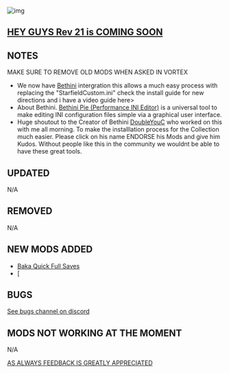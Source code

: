 ![img](https://s11.gifyu.com/images/SgCoI.png)

## [HEY GUYS Rev 21 is COMING SOON](https://)

## NOTES

MAKE SURE TO REMOVE OLD MODS WHEN ASKED IN VORTEX

- We now have [Bethini](https://www.nexusmods.com/site/mods/631?tab=description) intergration this allows a much easy process with replacing the "StarfieldCustom.ini" check the install guide for new directions and i have a video guide here>
- About Bethini. [Bethini Pie (Performance INI Editor)](https://www.nexusmods.com/site/mods/631?tab=description) is a universal tool to make editing INI configuration files simple via a graphical user interface.
- Huge shoutout to the Creator of Bethini [DoubleYouC](https://www.nexusmods.com/site/users/5045901) who worked on this with me all morning. To make the installlation process for the Collection much easier. Please click on his name ENDORSE his Mods and give him Kudos. Without people like this in the community we wouldnt be able to have these great tools.

## UPDATED

N/A

## REMOVED

N/A

## NEW MODS ADDED

- [Baka Quick Full Saves](https://www.nexusmods.com/starfield/mods/1750?tab=description)
- [

## BUGS

[See bugs channel on discord](https://discord.gg/xZNztPjA2u)

## MODS NOT WORKING AT THE MOMENT

N/A

[AS ALWAYS FEEDBACK IS GREATLY APPRECIATED](https://)
